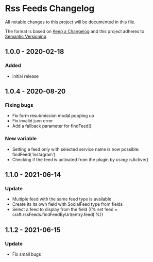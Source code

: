 # Rss Feeds Changelog

All notable changes to this project will be documented in this file.

The format is based on [Keep a Changelog](http://keepachangelog.com/) and this project adheres to [Semantic Versioning](http://semver.org/).

## 1.0.0 - 2020-02-18
### Added
- Initial release

## 1.0.4 - 2020-08-20
### Fixing bugs
- Fix form resubmission modal popping up
- Fix invalid json error
- Add a fallback parameter for findFeed()
### New variable
- Setting a feed only with selected service name is now possible: findFeed('instagram')
- Checking if the feed is activated from the plugin by using: isActive()

## 1.1.0 - 2021-06-14
### Update
- Multiple feed with the same feed type is available
- Create its its own field with SocialFeed type from fields
- Select a feed to display from the field ({% set feed = craft.rssFeeds.findFeedByUrl(entry.feed) %})

## 1.1.2 - 2021-06-15
### Update
- Fix small bugs